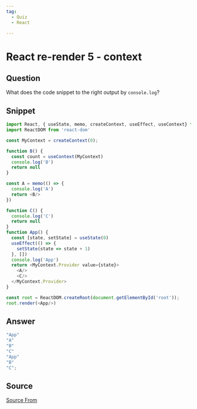 ```yaml
---
tag:
  - Quiz
  - React

---
```

  
# React re-render 5 - context

## Question
What does the code snippet to the right output by `console.log`?

## Snippet
```js
import React, { useState, memo, createContext, useEffect, useContext} from 'react'
import ReactDOM from 'react-dom'

const MyContext = createContext(0);

function B() {
  const count = useContext(MyContext)
  console.log('B')
  return null
}

const A = memo(() => {
  console.log('A')
  return <B/>
})

function C() {
  console.log('C')
  return null
}
function App() {
  const [state, setState] = useState(0)
  useEffect(() => {
    setState(state => state + 1)
  }, [])
  console.log('App')
  return <MyContext.Provider value={state}>
    <A/>
    <C/>
  </MyContext.Provider>
}

const root = ReactDOM.createRoot(document.getElementById('root'));
root.render(<App/>)
```
    
## Answer
```js
"App"
"A"
"B"
"C"
"App"
"B"
"C";
```


##  Source
[Source From](https://bigfrontend.dev/react-quiz/React-re-render-5)

  
